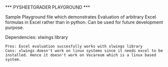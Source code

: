 *** PYSHEETGRADER PLAYGROUND ***


Sample Playground file which demonstrates Evaluation of arbitrary Excel formulas in Excel rather than in python.
Can be used for future development purpose.

Dependencies:
    xlwings library

    Pros: Excel evaluation succesfully works with xlwings library 
    Cons: xlwings doesn't work on linux systems since it needs excel to be installed. Hence it doesn't work on Vocareum which is a linux based system.
